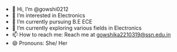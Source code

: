 - 👋 Hi, I’m @gowshi0212
- 👀 I’m interested in Electronics
- 🌱 I’m currently pursuing B.E ECE
- 🌱 I’m currently exploring various fields in Electronics
- 📫 How to reach me: Reach me at gowshika2210319@ssn.edu.in
- 😄 Pronouns: She/ Her


<!---
gowshi0212/gowshi0212 is a ✨ special ✨ repository because its `README.md` (this file) appears on your GitHub profile.
You can click the Preview link to take a look at your changes.
--->
